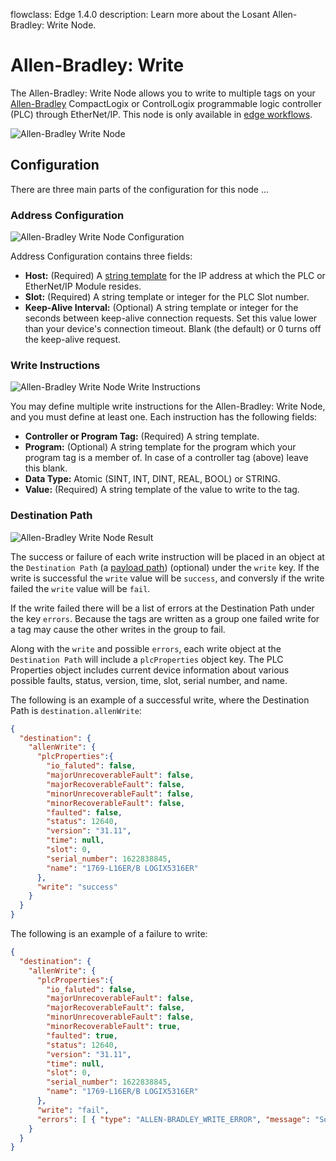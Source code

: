 flowclass: Edge 1.4.0
description: Learn more about the Losant Allen-Bradley: Write Node.

# Allen-Bradley: Write

The Allen-Bradley: Write Node allows you to write to multiple tags on your [Allen-Bradley](https://en.wikipedia.org/wiki/Allen-Bradley) CompactLogix or ControlLogix programmable logic controller (PLC) through EtherNet/IP. This node is only available in [edge workflows](/workflows/edge-workflows/).

![Allen-Bradley Write Node](/images/workflows/data/allen-bradley-write-node.png "Allen-Bradley Write Node")

## Configuration

There are three main parts of the configuration for this node ...

### Address Configuration

![Allen-Bradley Write Node Configuration](/images/workflows/data/allen-bradley-write-node-connection.png "Allen-Bradley Write Node Configuration")

Address Configuration contains three fields:

* **Host:** (Required) A [string template](/workflows/accessing-payload-data/#string-templates) for the IP address at which the PLC or EtherNet/IP Module resides.
* **Slot:** (Required) A string template or integer for the PLC Slot number.
* **Keep-Alive Interval:** (Optional) A string template or integer for the seconds between keep-alive connection requests. Set this value lower than your device's connection timeout. Blank (the default) or 0 turns off the keep-alive request.


### Write Instructions

![Allen-Bradley Write Node Write Instructions](/images/workflows/data/allen-bradley-write-node-instructions.png "Allen-Bradley Write Node Instructions")

You may define multiple write instructions for the Allen-Bradley: Write Node, and you must define at least one. Each instruction has the following fields:

* **Controller or Program Tag:** (Required) A string template.
* **Program:** (Optional) A string template for the program which your program tag is a member of. In case of a controller tag (above) leave this blank. 
* **Data Type:** Atomic (SINT, INT, DINT, REAL, BOOL) or STRING.
* **Value:** (Required) A string template of the value to write to the tag.

### Destination Path

![Allen-Bradley Write Node Result](/images/workflows/data/allen-bradley-write-node-path.png "Allen-Bradley Write Node Result")

The success or failure of each write instruction will be placed in an object at the `Destination Path` (a [payload path](/workflows/accessing-payload-data/#payload-paths)) (optional) under the `write` key. If the write is successful the `write` value will be `success`, and conversly if the write failed the `write` value will be `fail`.

If the write failed there will be a list of errors at the Destination Path under the key `errors`. Because the tags are written as a group one failed write for a tag may cause the other writes in the group to fail.

Along with the `write` and possible `errors`, each write object at the `Destination Path` will include a `plcProperties` object key. The PLC Properties object includes current device information about various possible faults, status, version, time, slot, serial number, and name.

The following is an example of a successful write, where the Destination Path is `destination.allenWrite`:

```json
{
  "destination": {
    "allenWrite": {
      "plcProperties":{
        "io_faluted": false,
        "majorUnrecoverableFault": false,
        "majorRecoverableFault": false,
        "minorUnrecoverableFault": false,
        "minorRecoverableFault": false,
        "faulted": false,
        "status": 12640,
        "version": "31.11",
        "time": null,
        "slot": 0,
        "serial_number": 1622838845,
        "name": "1769-L16ER/B LOGIX5316ER"
      },
      "write": "success"
    }
  }
}
```

The following is an example of a failure to write:

```json
{
  "destination": {
    "allenWrite": {
      "plcProperties":{
        "io_faluted": false,
        "majorUnrecoverableFault": false,
        "majorRecoverableFault": false,
        "minorUnrecoverableFault": false,
        "minorRecoverableFault": true,
        "faulted": true,
        "status": 12640,
        "version": "31.11",
        "time": null,
        "slot": 0,
        "serial_number": 1622838845,
        "name": "1769-L16ER/B LOGIX5316ER"
      },
      "write": "fail",
      "errors": [ { "type": "ALLEN-BRADLEY_WRITE_ERROR", "message": "Something useful to help you fix the issue." } ]
    }
  }
}
```
